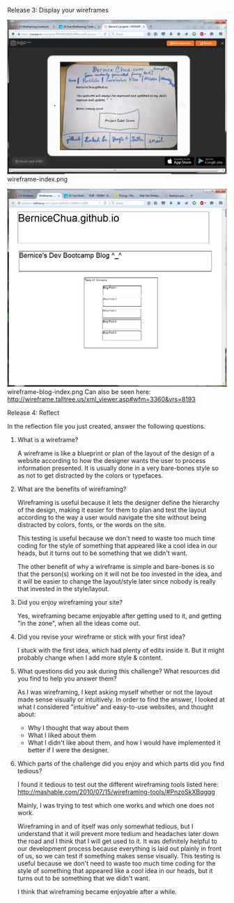 Release 3: Display your wireframes

![wireframe-index.png](https://raw.githubusercontent.com/BerniceChua/BerniceChua.github.io/master/imgs/wireframe-index.png)
wireframe-index.png

![wireframe-blog-index.png](https://raw.githubusercontent.com/BerniceChua/BerniceChua.github.io/master/imgs/wireframe-blog-index.png)
wireframe-blog-index.png
Can also be seen here: http://wireframe.talltree.us/xml_viewer.asp#wfm=3360&vrs=8193

Release 4: Reflect

In the reflection file you just created, answer the following questions. 

1. What is a wireframe?

   A wireframe is like a blueprint or plan of the layout of the design of a website according to how the designer wants the user to process information presented.  It is usually done in a very bare-bones style so as not to get distracted by the colors or typefaces.  

2. What are the benefits of wireframing?

   Wireframing is useful because it lets the designer define the hierarchy of the design, making it easier for them to plan and test the layout according to the way a user would navigate the site without being distracted by colors, fonts, or the words on the site.

   This testing is useful because we don't need to waste too much time coding for the style of something that appeared like a cool idea in our heads, but it turns out to be something that we didn't want.  

   The other benefit of why a wireframe is simple and bare-bones is so that the person(s) working on it will not be too invested in the idea, and it will be easier to change the layout/style later since nobody is really that invested in the style/layout.  

3. Did you enjoy wireframing your site?

   Yes, wireframing became enjoyable after getting used to it, and getting "in the zone", when all the ideas come out.  

4. Did you revise your wireframe or stick with your first idea?

   I stuck with the first idea, which had plenty of edits inside it.  But it might probably change when I add more style & content.  

5. What questions did you ask during this challenge? What resources did you find to help you answer them?

   As I was wireframing, I kept asking myself whether or not the layout made sense visually or intuitively.  In order to find the answer, I looked at what I considered "intuitive" and easy-to-use websites, and thought about: 
      - Why I thought that way about them
      - What I liked about them
      - What I didn't like about them, and how I would have implemented it better if I were the designer.

6. Which parts of the challenge did you enjoy and which parts did you find tedious?

   I found it tedious to test out the different wireframing tools listed here: http://mashable.com/2010/07/15/wireframing-tools/#PnzoSkXBqgqg

   Mainly, I was trying to test which one works and which one does not work.  

   Wireframing in and of itself was only somewhat tedious, but I understand that it will prevent more tedium and headaches later down the road and I think that I will get used to it.  It was definitely helpful to our development process because everything is laid out plainly in front of us, so we can test if something makes sense visually.  This testing is useful because we don't need to waste too much time coding for the style of something that appeared like a cool idea in our heads, but it turns out to be something that we didn't want.  

   I think that wireframing became enjoyable after a while.  